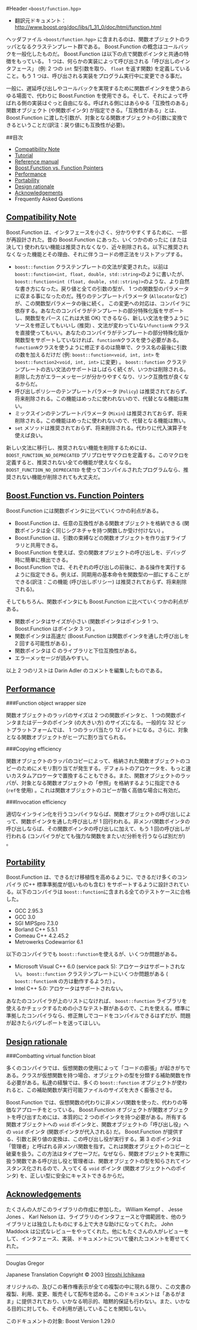 #Header `<boost/function.hpp>`

- 翻訳元ドキュメント： <http://www.boost.org/doc/libs/1_31_0/doc/html/function.html>

ヘッダファイル `<boost/function.hpp>` に含まれるのは、関数オブジェクトのラッパとなるクラステンプレート群である。 Boost.Function の概念はコールバックを一般化したものだ。 Boost.Function は以下の点で関数ポインタと共通の特徴をもっている。 1 つは、何らかの実装によって呼び出される「呼び出しのインタフェース」 (例: 2 つの `int` 型引数を取り、 `float` を返す関数) を定義していること。もう 1 つは、呼び出される実装をプログラム実行中に変更できる事だ。

一般に、遅延呼び出しやコールバックを実現するために関数ポインタを使うあらゆる場面で、代わりに Boost.Function を使用できる。そして、それによって呼ばれる側の実装はぐっと自由になる。呼ばれる側にはあらゆる「互換性のある」関数オブジェクト (や関数ポインタ) が指定できる。「互換性がある」とは、 Boost.Function に渡した引数が、対象となる関数オブジェクトの引数に変換できるということだ(訳注：戻り値にも互換性が必要)。


##目次
- [Compatibility Note](#compatibility-note)
- [Tutorial](./function/tutorial.md)
- [Reference manual](./function/reference.md)
- [Boost.Function vs. Function Pointers](#function-vs-function-pointers)
- [Performance](#performance)
- [Portability](#portability)
- [Design rationale](#design-rationale)
- [Acknowledgements](#acknowledgements)
- Frequently Asked Questions


## <a name="compatibility-note" href="compatibility-note">Compatibility Note</a>
Boost.Function は、インタフェースを小さく、分かりやすくするために、一部が再設計された。昔の Boost.Function にあった、いくつかのめったに (または決して) 使われない機能は推奨されなくなり、近々削除される。以下に推奨されなくなった機能とその理由、それに伴うコードの修正法をリストアップする。

- `boost::function` クラステンプレートの文法が変更された。以前は`boost::function<int, float, double, std::string>`のように書いたが、 `boost::function<int (float, double, std::string)>`のような、より自然な書き方になった。戻り値と全ての引数の型が、 1 つの関数型のパラメータに収まる事になったのだ。残りのテンプレートパラメータ (`Allocator`など) が、この関数型パラメータの後に続く。
	この変更への対応は、コンパイラに依存する。あなたのコンパイラがテンプレートの部分特殊化版をサポートし、関数型をパース (これは大抵 OK) できるなら、新しい文法を使うようにソースを修正してもいいし (推奨) 、文法が変わっていない`functionN` クラスを直接使ってもいい。あなたのコンパイラがテンプレートの部分特殊化版か関数型をサポートしていなければ、`functionN`クラスを使う必要がある。`functionN`クラスを使うように修正するのは簡単で、クラス名の最後に引数の数を加えるだけだ (例: `boost::function<void, int, int>` を `boost::function2<void, int, int>` に変更) 。
	`boost::function` クラステンプレートの古い文法のサポートはしばらく続くが、いつかは削除される。削除した方がエラーメッセージが分かりやすくなり、リンク互換性が良くなるからだ。
- 呼び出しポリシーのテンプレートパラメータ (`Policy`) は推奨されておらず、将来削除される。この機能はめったに使われないので、代替となる機能は無い。
- ミックスインのテンプレートパラメータ (`Mixin`) は推奨されておらず、将来削除される。この機能はめったに使われないので、代替となる機能は無い。
- `set` メソッドは推奨されておらず、将来削除される。代わりに代入演算子を使えば良い。

新しい文法に移行し、推奨されない機能を削除するためには、 `BOOST_FUNCTION_NO_DEPRECATED` プリプロセサマクロを定義する。このマクロを定義すると、推奨されない全ての機能が使えなくなる。 `BOOST_FUNCTION_NO_DEPRECATED` を使ってコンパイルされたプログラムなら、推奨されない機能が削除されても大丈夫だ。


## <a name="function-vs-function-pointers" href="function-vs-function-pointers">Boost.Function vs. Function Pointers</a>
Boost.Function には関数ポインタに比べていくつかの利点がある。

- Boost.Function は、任意の互換性がある関数オブジェクトを格納できる (関数ポインタは全く同じシグネチャを持つ関数しか受け付けない) 。
- Boost.Function は、引数の束縛などの関数オブジェクトを作り出すライブラリと共用できる。
- Boost.Function を使えば、空の関数オブジェクトの呼び出しを、デバッグ時に簡単に検出できる。
- Boost.Function では、それぞれの呼び出しの前後に、ある操作を実行するように指定できる。例えば、同期用の基本命令を関数型の一部にすることができる(訳注：この機能 (呼び出しポリシー) は推奨されておらず、将来削除される)。

そしてもちろん、関数ポインタにも Boost.Function に比べていくつかの利点がある。

- 関数ポインタはサイズが小さい (関数ポインタはポインタ 1 つ、 Boost.Function はポインタ 3 つ) 。
- 関数ポインタは高速だ (Boost.Function は関数ポインタを通した呼び出しを 2 回する可能性がある) 。
- 関数ポインタは C のライブラリと下位互換性がある。
- エラーメッセージが読みやすい。

以上 2 つのリストは Darin Adler のコメントを編集したものである。


## <a name="performance" href="performance">Performance</a>

###Function object wrapper size

関数オブジェクトのラッパのサイズは 2 つの関数ポインタと、 1 つの関数ポインタまたはデータのポインタ (の大きい方) のサイズになる。一般的な 32 ビットプラットフォームでは、 1 つのラッパ当たり 12 バイトになる。さらに、対象となる関数オブジェクトがヒープに割り当てられる。


###Copying efficiency

関数オブジェクトのラッパのコピーによって、格納された関数オブジェクトのコピーのためにメモリ割り当てが発生する。デフォルトのアロケータを、もっと速いカスタムアロケータで置換することもできる。また、関数オブジェクトのラッパが、対象となる関数オブジェクトの「参照」を格納するように指定できる (`ref`を使用) 。これは関数オブジェクトのコピーが酷く高価な場合に有効だ。


###Invocation efficiency

適切なインライン化を行うコンパイラならば、関数オブジェクトの呼び出しによって、関数ポインタを通した呼び出しが 1 回行われる。非メンバ関数ポインタの呼び出しならば、その関数ポインタの呼び出しに加えて、もう 1 回の呼び出しが行われる (コンパイラがとても強力な関数をまたいだ分析を行うならば別だが) 。


## <a name="portability" href="portability">Portability</a>
Boost.Function は、できるだけ移植性を高めるように、できるだけ多くのコンパイラ (C++ 標準準拠度が低いものも含む) をサポートするように設計されている。以下のコンパイラは `boost::function`に含まれる全てのテストケースに合格した。

- GCC 2.95.3
- GCC 3.0
- SGI MIPSpro 7.3.0
- Borland C++ 5.5.1
- Comeau C++ 4.2.45.2
- Metrowerks Codewarrior 6.1

以下のコンパイラでも `boost::function`を使えるが、いくつか問題がある。

- Microsoft Visual C++ 6.0 (service pack 5): アロケータはサポートされない。 `boost::function` クラステンプレートにいくつか問題がある ( `boost::functionN` の方は動作するようだ) 。
- Intel C++ 5.0: アロケータはサポートされない。

あなたのコンパイラが上のリストになければ、 `boost::function` ライブラリを使えるかチェックするための小さなテスト群があるので、これを使える。標準に準拠したコンパイラなら、修正無しでコードをコンパイルできるはずだが、問題が起きたらバグレポートを送ってほしい。


## <a name="design-rationale" href="design-rationale">Design rationale</a>

###Combatting virtual function bloat

多くのコンパイラでは、仮想関数の使用によって「コードの膨張」が起きがちである。クラスが仮想関数を持つ場合、オブジェクトの型を分類する補助関数を作る必要がある。私達の経験では、多くの `boost::function` オブジェクトが使われると、この補助関数が実行可能ファイルのサイズを大きく膨張させる。

Boost.Function では、仮想関数の代わりに非メンバ関数を使った、代わりの等価なアプローチをとっている。 Boost.Function オブジェクトが関数オブジェクトを呼び出すためには、本質的に 2 つのポインタを持つ必要がある。所有する関数オブジェクトへの `void` ポインタと、関数オブジェクトの「呼び出し役」への `void` ポインタ (関数ポインタが代入される) だ。 Boost.Function が提供する、引数と戻り値の変換は、この呼び出し役が実行する。第 3 のポインタは「管理者」と呼ばれる非メンバ関数を指す。これは関数オブジェクトのコピーと破棄を扱う。この方法はタイプセーフだ。なぜなら、関数オブジェクトを実際に扱う関数である呼び出し役と管理者は、関数オブジェクトの型を知らされてインスタンス化されるので、入ってくる `void` ポインタ (関数オブジェクトへのポインタ) を、正しい型に安全にキャストできるからだ。


## <a name="acknowledgements" href="acknowledgements">Acknowledgements</a>
たくさんの人がこのライブラリの作成に参加した。 William Kempf 、 Jesse Jones 、 Karl Nelson は、ライブラリのインタフェースと守備範囲を、他のライブラリとは独立したものにする上で大きな助けになってくれた。 John Maddock は公式なレビューをやってくれた。他にもたくさんの人がレビューをして、インタフェース、実装、ドキュメントについて優れたコメントを寄せてくれた。


***
Douglas Gregor

Japanese Translation Copyright © 2003 [Hiroshi Ichikawa](gimite@mx12.freecom.ne.jp)

オリジナルの、及びこの著作権表示が全ての複製の中に現れる限り、この文書の複製、利用、変更、販売そして配布を認める。このドキュメントは「あるがまま」に提供されており、いかなる明示的、暗黙的保証も行わない。また、いかなる目的に対しても、その利用が適していることを関知しない。

このドキュメントの対象: Boost Version 1.29.0

